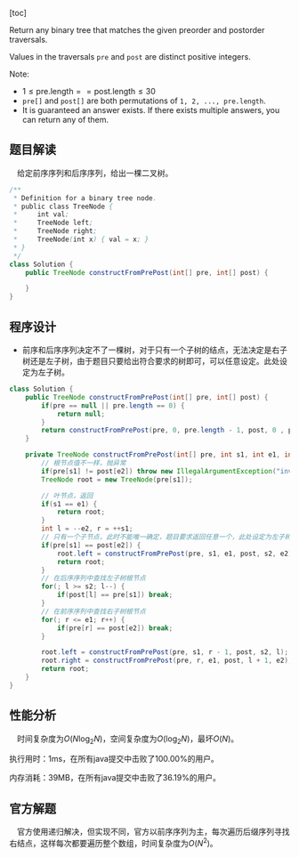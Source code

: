[toc]

Return any binary tree that matches the given preorder and postorder traversals.

Values in the traversals `pre` and `post` are distinct positive integers.

Note:

* $1 \le \text{pre.length} == \text{post.length} \le 30$
* `pre[]` and `post[]` are both permutations of `1, 2, ..., pre.length`.
* It is guaranteed an answer exists. If there exists multiple answers, you can return any of them.



## 题目解读

&emsp;给定前序序列和后序序列，给出一棵二叉树。

```java
/**
 * Definition for a binary tree node.
 * public class TreeNode {
 *     int val;
 *     TreeNode left;
 *     TreeNode right;
 *     TreeNode(int x) { val = x; }
 * }
 */
class Solution {
    public TreeNode constructFromPrePost(int[] pre, int[] post) {

    }
}
```

## 程序设计

* 前序和后序序列决定不了一棵树，对于只有一个子树的结点，无法决定是右子树还是左子树，由于题目只要给出符合要求的树即可，可以任意设定。此处设定为左子树。

```java
class Solution {
    public TreeNode constructFromPrePost(int[] pre, int[] post) {
        if(pre == null || pre.length == 0) {
            return null;
        }
        return constructFromPrePost(pre, 0, pre.length - 1, post, 0 , post.length - 1);
    }

    private TreeNode constructFromPrePost(int[] pre, int s1, int e1, int[] post, int s2, int e2) {
        // 根节点值不一样，抛异常
        if(pre[s1] != post[e2]) throw new IllegalArgumentException("invalid param");
        TreeNode root = new TreeNode(pre[s1]);

        // 叶节点，返回
        if(s1 == e1) {
            return root;
        }
        int l = --e2, r = ++s1;
        // 只有一个子节点，此时不能唯一确定，题目要求返回任意一个，此处设定为左子树
        if(pre[s1] == post[e2]) {
            root.left = constructFromPrePost(pre, s1, e1, post, s2, e2);
            return root;
        }
        // 在后序序列中查找左子树根节点
        for(; l >= s2; l--) {
            if(post[l] == pre[s1]) break;
        }
        // 在前序序列中查找右子树根节点
        for(; r <= e1; r++) {
            if(pre[r] == post[e2]) break;
        }

        root.left = constructFromPrePost(pre, s1, r - 1, post, s2, l);
        root.right = constructFromPrePost(pre, r, e1, post, l + 1, e2);
        return root;
    }
}
```

## 性能分析

&emsp;时间复杂度为$O(N\log_2N)$，空间复杂度为$O(\log_2N)$，最坏$O(N)$。

执行用时：1ms，在所有java提交中击败了100.00%的用户。

内存消耗：39MB，在所有java提交中击败了36.19%的用户。

## 官方解题

&emsp;官方使用递归解决，但实现不同，官方以前序序列为主，每次遍历后缀序列寻找右结点，这样每次都要遍历整个数组，时间复杂度为$O(N^2)$。